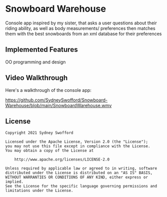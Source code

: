 # Snowboard Warehouse

Console app inspired by my sister, that asks a user questions about
their riding ability, as well as body measurements/ preferences
then matches them with the best snowboards from an xml database 
for their preferences

## Implemented Features

OO programming and design

## Video Walkthrough

Here's a walkthrough of the console app:

https://github.com/SydneySwofford/Snowboard-Warehouse/blob/main/SnowboardWarehouse.wmv


## License

    Copyright 2021 Sydney Swofford

    Licensed under the Apache License, Version 2.0 (the "License");
    you may not use this file except in compliance with the License.
    You may obtain a copy of the License at

        http://www.apache.org/licenses/LICENSE-2.0

    Unless required by applicable law or agreed to in writing, software
    distributed under the License is distributed on an "AS IS" BASIS,
    WITHOUT WARRANTIES OR CONDITIONS OF ANY KIND, either express or implied.
    See the License for the specific language governing permissions and
    limitations under the License.
